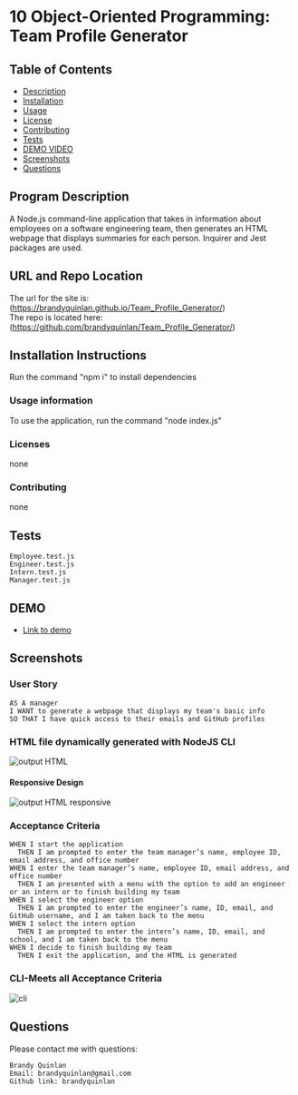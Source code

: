 # 10 Object-Oriented Programming: Team Profile Generator

## Table of Contents

- [Description](#program-description)
- [Installation](#installation-instructions)
- [Usage](#usage-information) 
- [License](#licenses) 
- [Contributing](#contributing)
- [Tests](#tests)
- [DEMO VIDEO](#DEMO-click-link-to-view)
- [Screenshots](#screenshots)
- [Questions](#questions)

## Program Description
A Node.js command-line application that takes in information about employees on a software engineering team, then generates an HTML webpage that displays summaries for each person. Inquirer and Jest packages are used.

## URL and Repo Location
The url for the site is: (https://brandyquinlan.github.io/Team_Profile_Generator/)<br>
The repo is located here: (https://github.com/brandyquinlan/Team_Profile_Generator/)

## Installation Instructions
  Run the command "npm i" to install dependencies

### Usage information
  To use the application, run the command "node index.js"

### Licenses
  none

### Contributing
  none

## Tests
```
Employee.test.js
Engineer.test.js
Intern.test.js
Manager.test.js
```
 
## DEMO
* [Link to demo](https://drive.google.com/file/d/1gAw_Z9mYlSkxO-PZpA-X3sgWMqO1pMaK/view?usp=sharing)

## Screenshots

### User Story
```
AS A manager
I WANT to generate a webpage that displays my team's basic info
SO THAT I have quick access to their emails and GitHub profiles
```
### HTML file dynamically generated with NodeJS CLI
![output HTML](assets/Team_Profile_HTML_Output.png)
#### Responsive Design
![output HTML responsive](assets/Team_Profile_HTML_Output_res.png)

### Acceptance Criteria
```
WHEN I start the application
  THEN I am prompted to enter the team manager’s name, employee ID, email address, and office number
WHEN I enter the team manager’s name, employee ID, email address, and office number
  THEN I am presented with a menu with the option to add an engineer or an intern or to finish building my team
WHEN I select the engineer option
  THEN I am prompted to enter the engineer’s name, ID, email, and GitHub username, and I am taken back to the menu
WHEN I select the intern option
  THEN I am prompted to enter the intern’s name, ID, email, and school, and I am taken back to the menu
WHEN I decide to finish building my team
  THEN I exit the application, and the HTML is generated
```
### CLI-Meets all Acceptance Criteria
![cli](assets/cli.png)

## Questions
Please contact me with questions:
```
Brandy Quinlan
Email: brandyquinlan@gmail.com
Github link: brandyquinlan
```
